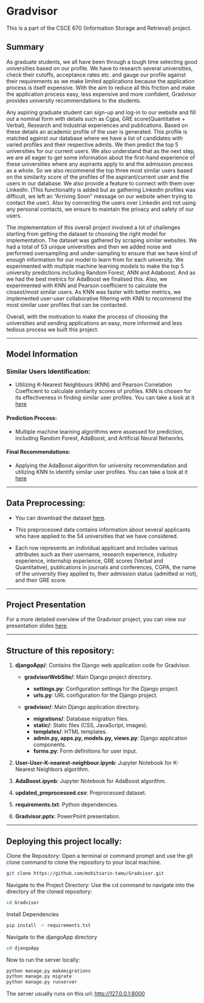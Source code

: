 # Gradvisor
This is a part of the CSCE 670 (Information Storage and Retrieval) project.

## Summary
As graduate students, we all have been through a tough time selecting good universities based on our profile. We have to research several universities, check their cutoffs, acceptance rates etc. and gauge our profile against their requirements as we make limited applications because the application process is itself expensive. With the aim to reduce all this friction and make the application process easy, less expensive and more confident, Gradvisor provides university recommendations to the students. 

Any aspiring graduate student can sign-up and log-in to our website and fill out a nominal form with details such as Cgpa, GRE score(Quantitative + Verbal), Research and Industrial experiences and publications. Based on these details an academic profile of the user is generated. This profile is matched against our database where we have a list of candidates with varied profiles and their respective admits. We then predict the top 5 universities for our current users. We also understand that as the next step, we are all eager to get some information about the first-hand experience of these universities where any aspirants apply to and the admission process as a whole. So we also recommend the top three most similar users based on the similarity score of the profiles of the aspirant/current user and the users in our database. We also provide a feature to connect with them over LinkedIn. (This functionality is added but as gathering LinkedIn profiles was difficult, we left an “Arriving Soon” message on our website when trying to contact the user). Also by connecting the users over Linkedin and not using any personal contacts, we ensure to maintain the privacy and safety of our users.

The implementation of this overall project involved a lot of challenges starting from getting the dataset to choosing the right model for implementation. The dataset was gathered by scraping similar websites. We had a total of 53 unique universities and then we added noise and performed oversampling and under-sampling to ensure that we have kind of enough information for our model to learn from for each university. We experimented with multiple machine learning models to make the top 5 university predictions including Random Forest, ANN and Adaboost. And as we had the best metrics for AdaBoost we finalised this. Also, we experimented with KNN and Pearson coefficient to calculate the closest/most similar users. As KNN was faster with better metrics, we implemented user-user collaborative filtering with KNN to recommend the most similar user profiles that can be contacted. 

Overall, with the motivation to make the process of choosing the universities and sending applications an easy, more informed and less tedious process we built this project.

---

## Model Information

### Similar Users Identification:
- Utilizing K-Nearest Neighbours (KNN) and Pearson Correlation Coefficient to calculate similarity scores of profiles. KNN is chosen for its effectiveness in finding similar user profiles. You can take a look at it [here](https://github.com/mohitsarin-tamu/Gradvisor/blob/main/User-User-K-nearest-neighbour.ipynb)

#### Prediction Process:
- Multiple machine learning algorithms were assessed for prediction, including Random Forest, AdaBoost, and Artificial Neural Networks. 

#### Final Recommendations:
- Applying the AdaBoost algorithm for university recommendation and utilizing KNN to identify similar user profiles. You can take a look at it [here](https://github.com/mohitsarin-tamu/Gradvisor/blob/main/AdaBoost.ipynb)

---

## Data Preprocessing: 

- You can download the dataset [here](https://github.com/mohitsarin-tamu/Gradvisor/blob/main/updated_preprocessed.csv).


- This preprocessed data contains information about several applicants who have applied to the 54 universities that we have considered. 

- Each row represents an individual applicant and includes various attributes such as their username, research experience, industry experience, internship experience, GRE scores (Verbal and Quantitative), publications in journals and conferences, CGPA, the name of the university they applied to, their admission status (admitted or not), and their GRE score. 

---

## Project Presentation

For a more detailed overview of the Gradvisor project, you can view our presentation slides [here](https://github.com/mohitsarin-tamu/Gradvisor/blob/updateReadme/Gradvisor.pptx).

---

## Structure of this repository:
1. **djangoApp/**: Contains the Django web application code for Gradvisor.

    - **gradvisorWebSite/**: Main Django project directory.
        - **settings.py**: Configuration settings for the Django project.
        - **urls.py**: URL configuration for the Django project.

    - **gradvisor/**: Main Django application directory.
        - **migrations/**: Database migration files.
        - **static/**: Static files (CSS, JavaScript, images).
        - **templates/**: HTML templates.
        - **admin.py, apps.py, models.py, views.py**: Django application components.
        - **forms.py**: Form definitions for user input.

2. **User-User-K-nearest-neighbour.ipynb**: Jupyter Notebook for K-Nearest Neighbors algorithm.

3. **AdaBoost.ipynb**: Jupyter Notebook for AdaBoost algorithm.

4. **updated_preprocessed.csv**: Preprocessed dataset.

5. **requirements.txt**: Python dependencies.

6. **Gradvisor.pptx**: PowerPoint presentation.

---

## Deploying this project locally:

Clone the Repository: Open a terminal or command prompt and use the git clone command to clone the repository to your local machine. 

```sh
git clone https://github.com/mohitsarin-tamu/Gradvisor.git
```
Navigate to the Project Directory: Use the cd command to navigate into the directory of the cloned repository:

```sh
cd Gradvisor
```

Install Dependencies
```sh
pip install -r requirements.txt
```

Navigate to the djangoApp directory
```sh
cd djangoApp
```

Now to run the server locally: 
```sh
python manage.py makemigrations
python manage.py migrate
python manage.py runserver
```

The server usually runs on this url: http://127.0.0.1:8000 
